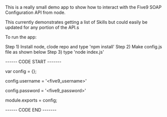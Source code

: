 This is a really small demo app to show how to interact with the Five9 SOAP Configuration API from node.

This currently demonstrates getting a list of Skills but could easily be updated for any portion of the API.s

To run the app:

Step 1) Install node, clode repo and type 'npm install'
Step 2) Make config.js file as shown below
Step 3) type 'node index.js'

------ CODE START -------


var config = {};

config.username = '<five9_username>'

config.password = '<five9_password>'

module.exports = config;

------ CODE END -------
